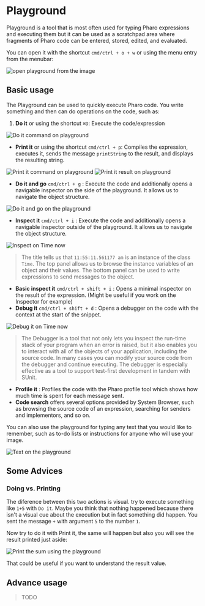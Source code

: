 # Playground
Playground is a tool that is most often used for typing Pharo expressions and executing them but it can be used as a scratchpad area where fragments of Pharo code can be entered, stored, edited, and evaluated.

You can open it with the shortcut `cmd/ctrl + o + w` or using the menu entry from the menubar: 

![open playground from the image](Playground_open_from_image.png)

## Basic usage
The Playground can be used to quickly execute Pharo code. You write something and then can do operations on the code, such as:

1. __Do it__ or using the shortcut `⌘D`: Execute the code/expression

![Do it command on playground](Playground_do_it.png)

* __Print it__ or using the shortcut `cmd/ctrl + p`: Compiles the expression, executes it, sends the message `printString` to the result, and displays the resulting string.

![Print it command on playground](Playground_print_it.png)
![Print it result on playground](Playground_print_result.png)

* __Do it and go__ `cmd/ctrl + g` :  Execute the code and additionally opens a navigable inspector on the side of the playground. It allows us to navigate the object structure.

![Do it and go on the playground](Playground_do_it_and_go.png)

* __Inspect it__ `cmd/ctrl + i` : Execute the code and additionally opens a navigable inspector outside of the playground. It allows us to navigate the object structure.

![Inspect on Time now](Playground_inspect_on_Time_now.png)

> The title tells us that `11:55:11.561177 am` is an instance of the class `Time`. The top panel allows us to browse the instance variables of an object and their values. The bottom panel can be used to write expressions to send messages to the object. 

* __Basic inspect it__ `cmd/ctrl + shift + i` : Opens a minimal inspector on the result of the expression. (Might be useful if you work on the Inspector for example)
* __Debug it__ `cmd/ctrl + shift + d` : Opens a debugger on the code with the context at the start of the snippet.

![Debug it on Time now](Playground_debug_it.png)

>The Debugger is a tool that not only lets you inspect the run-time stack of your program when an error is raised, but it also enables you to interact with all of the objects of your application, including the source code. In many cases you can modify your source code from the debugger and continue executing. The debugger is especially effective as a tool to support test-first development in tandem with SUnit.

* __Profile it__ : Profiles the code with the Pharo profile tool which shows how much time is spent for each message sent.
* __Code search__ offers several options provided by System Browser, such as browsing the source code of an expression, searching for senders and implementors, and so on.

You can also use the playground for typing any text that you would like to remember, such as to-do lists or instructions for anyone who will use your image.

![Text on the playground](Playground_with_only_text.png)

## Some Advices
### Doing vs. Printing
The diference between this two actions is visual. try to execute something like `1+5` with `Do it`. Maybe you think that nothing happened because there isn't a visual cue about the execution but in fact something did happen. You sent the message `+` with argument `5` to the number `1`.

Now try to do it with Print it, the same will happen but also you will see the result printed just aside:

![Print the sum using the playground](Playground_print_sum.png)

That could be useful if you want to understand the result value.

## Advance usage

>TODO
